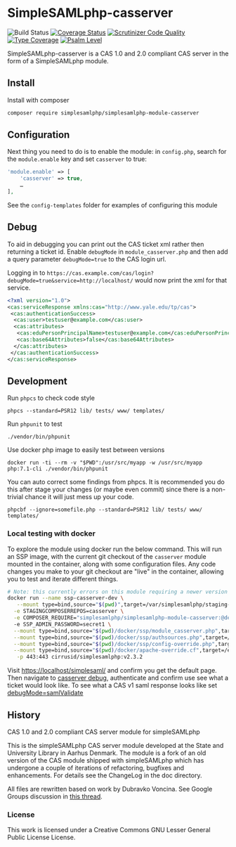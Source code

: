 # SimpleSAMLphp-casserver

![Build Status](https://github.com/simplesamlphp/simplesamlphp-module-casserver/actions/workflows/php.yml/badge.svg)
[![Coverage Status](https://codecov.io/gh/simplesamlphp/simplesamlphp-module-casserver/branch/master/graph/badge.svg)](https://codecov.io/gh/simplesamlphp/simplesamlphp-module-casserver)
[![Scrutinizer Code Quality](https://scrutinizer-ci.com/g/simplesamlphp/simplesamlphp-module-casserver/badges/quality-score.png?b=master)](https://scrutinizer-ci.com/g/simplesamlphp/simplesamlphp-module-casserver/?branch=master)
[![Type Coverage](https://shepherd.dev/github/simplesamlphp/simplesamlphp-module-casserver/coverage.svg)](https://shepherd.dev/github/simplesamlphp/simplesamlphp-module-casserver)
[![Psalm Level](https://shepherd.dev/github/simplesamlphp/simplesamlphp-module-casserver/level.svg)](https://shepherd.dev/github/simplesamlphp/simplesamlphp-module-casserver)

SimpleSAMLphp-casserver is a CAS 1.0 and 2.0 compliant CAS server in the form
of a SimpleSAMLphp module.

## Install

Install with composer

```bash
composer require simplesamlphp/simplesamlphp-module-casserver
```

## Configuration

Next thing you need to do is to enable the module: in `config.php`,
search for the `module.enable` key and set `casserver` to true:

```php
'module.enable' => [
    'casserver' => true,
    …
],
```

See the `config-templates` folder for examples of configuring this module

## Debug

To aid in debugging you can print out the CAS ticket xml rather then returning
a ticket id. Enable `debugMode` in `module_casserver.php` and then add a query
parameter `debugMode=true` to the CAS login url.

Logging in to
`https://cas.example.com/cas/login?debugMode=true&service=http://localhost/`
would now print the xml for that service.

```xml
<?xml version="1.0">
<cas:serviceResponse xmlns:cas="http://www.yale.edu/tp/cas">
 <cas:authenticationSuccess>
  <cas:user>testuser@example.com</cas:user>
  <cas:attributes>
   <cas:eduPersonPrincipalName>testuser@example.com</cas:eduPersonPrincipalName>
   <cas:base64Attributes>false</cas:base64Attributes>
  </cas:attributes>
 </cas:authenticationSuccess>
</cas:serviceResponse>
```

## Development

Run `phpcs` to check code style

```shell
phpcs --standard=PSR12 lib/ tests/ www/ templates/
```

Run `phpunit` to test

```shell
./vendor/bin/phpunit
```

Use docker php image to easily test between versions

```shell
docker run -ti --rm -v "$PWD":/usr/src/myapp -w /usr/src/myapp php:7.1-cli ./vendor/bin/phpunit
```

You can auto correct some findings from phpcs. It is recommended you do this
after stage your changes (or maybe even commit) since there is a non-trivial
chance it will just mess up your code.

```shell
phpcbf --ignore=somefile.php --standard=PSR12 lib/ tests/ www/ templates/
```

### Local testing with docker

To explore the module using docker run the below command. This will run an SSP image, with the current git checkout
of the `casserver` module mounted in the container, along with some configuration files. Any code changes you make to your git checkout are
"live" in the container, allowing you to test and iterate different things.

```bash
# Note: this currently errors on this module requiring a newer version of `simplesamlphp/xml-common` than what is in the base image
docker run --name ssp-casserver-dev \
   --mount type=bind,source="$(pwd)",target=/var/simplesamlphp/staging-modules/casserver,readonly \
  -e STAGINGCOMPOSERREPOS=casserver \
  -e COMPOSER_REQUIRE="simplesamlphp/simplesamlphp-module-casserver:@dev simplesamlphp/simplesamlphp-module-preprodwarning"
  -e SSP_ADMIN_PASSWORD=secret1 \
  --mount type=bind,source="$(pwd)/docker/ssp/module_casserver.php",target=/var/simplesamlphp/config/module_casserver.php,readonly \
  --mount type=bind,source="$(pwd)/docker/ssp/authsources.php",target=/var/simplesamlphp/config/authsources.php,readonly \
  --mount type=bind,source="$(pwd)/docker/ssp/config-override.php",target=/var/simplesamlphp/config/config-override.php,readonly \
  --mount type=bind,source="$(pwd)/docker/apache-override.cf",target=/etc/apache2/sites-enabled/ssp-override.cf,readonly \
   -p 443:443 cirrusid/simplesamlphp:v2.3.2
```

Visit [https://localhost/simplesaml/](https://localhost/simplesaml/) and confirm you get the default page.
Then navigate to [casserver debug](https://localhost/cas/login?service=http://host1.domain:1234/path1&debugMode=true), authenticate and confirm
use see what a ticket would look like. To see what a CAS v1 saml response looks like set [debugMode=samlValidate](https://localhost/cas/login?service=http://host1.domain:1234/path1&debugMode=samlValidate)

## History

CAS 1.0 and 2.0 compliant CAS server module for simpleSAMLphp

This is the simpleSAMLphp CAS server module developed at the State and
University Library in Aarhus Denmark. The module is a fork of an old version
of the CAS module shipped with simpleSAMLphp which has undergone a couple of
iterations of refactoring, bugfixes and enhancements.
For details see the ChangeLog in the doc directory.

All files are rewritten based on work by Dubravko Voncina.
See Google Groups discussion in [this thread][1].

[1]: http://groups.google.com/group/simplesamlphp/browse_thread/thread/4c655d169532650a

### License

This work is licensed under a Creative Commons GNU Lesser General Public
License License.
